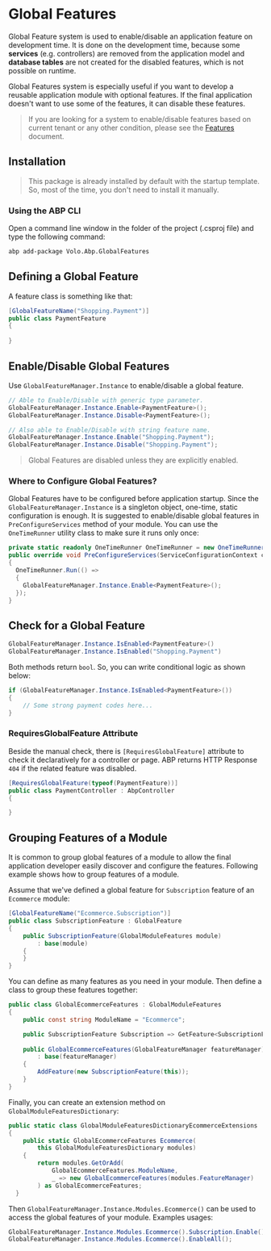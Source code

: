 # Global Features
Global Feature system is used to enable/disable an application feature on development time. It is done on the development time, because some **services** (e.g. controllers) are removed from the application model and **database tables** are not created for the disabled features, which is not possible on runtime.

Global Features system is especially useful if you want to develop a reusable application module with optional features. If the final application doesn't want to use some of the features, it can disable these features.

> If you are looking for a system to enable/disable features based on current tenant or any other condition, please see the [Features](Features.md) document.

## Installation
> This package is already installed by default with the startup template. So, most of the time, you don't need to install it manually.

### Using the ABP CLI

Open a command line window in the folder of the project (.csproj file) and type the following command:

```bash
abp add-package Volo.Abp.GlobalFeatures
```

## Defining a Global Feature

A feature class is something like that:

```csharp
[GlobalFeatureName("Shopping.Payment")]
public class PaymentFeature
{
    
}
```

## Enable/Disable Global Features

Use `GlobalFeatureManager.Instance` to enable/disable a global feature.

```csharp
// Able to Enable/Disable with generic type parameter.
GlobalFeatureManager.Instance.Enable<PaymentFeature>();
GlobalFeatureManager.Instance.Disable<PaymentFeature>();

// Also able to Enable/Disable with string feature name.
GlobalFeatureManager.Instance.Enable("Shopping.Payment");
GlobalFeatureManager.Instance.Disable("Shopping.Payment");
```

> Global Features are disabled unless they are explicitly enabled.

### Where to Configure Global Features?

Global Features have to be configured before application startup. Since the `GlobalFeatureManager.Instance` is a singleton object, one-time, static configuration is enough. It is suggested to enable/disable global features in `PreConfigureServices` method of your module. You can use the `OneTimeRunner` utility class to make sure it runs only once:

```csharp
private static readonly OneTimeRunner OneTimeRunner = new OneTimeRunner();
public override void PreConfigureServices(ServiceConfigurationContext context)
{
  OneTimeRunner.Run(() =>
  {
  	GlobalFeatureManager.Instance.Enable<PaymentFeature>();
  });
}
```

## Check for a Global Feature

```csharp
GlobalFeatureManager.Instance.IsEnabled<PaymentFeature>()
GlobalFeatureManager.Instance.IsEnabled("Shopping.Payment")
```

Both methods return `bool`. So, you can write conditional logic as shown below:

```csharp
if (GlobalFeatureManager.Instance.IsEnabled<PaymentFeature>())
{
    // Some strong payment codes here...
}
```

### RequiresGlobalFeature Attribute

Beside the manual check, there is `[RequiresGlobalFeature]` attribute to check it declaratively for a controller or page. ABP returns HTTP Response `404` if the related feature was disabled.

```csharp
[RequiresGlobalFeature(typeof(PaymentFeature))]
public class PaymentController : AbpController
{

}
```

## Grouping Features of a Module

It is common to group global features of a module to allow the final application developer easily discover and configure the features. Following example shows how to group features of a module.

Assume that we've defined a global feature for `Subscription` feature of an `Ecommerce` module:

```csharp
[GlobalFeatureName("Ecommerce.Subscription")]
public class SubscriptionFeature : GlobalFeature
{
    public SubscriptionFeature(GlobalModuleFeatures module)
        : base(module)
    {
    }
}
```

You can define as many features as you need in your module. Then define a class to group these features together:

```csharp
public class GlobalEcommerceFeatures : GlobalModuleFeatures
{
    public const string ModuleName = "Ecommerce";

    public SubscriptionFeature Subscription => GetFeature<SubscriptionFeature>();
	
    public GlobalEcommerceFeatures(GlobalFeatureManager featureManager)
        : base(featureManager)
    {
        AddFeature(new SubscriptionFeature(this));
    }
}
```

Finally, you can create an extension method on `GlobalModuleFeaturesDictionary`:

```csharp
public static class GlobalModuleFeaturesDictionaryEcommerceExtensions
{
    public static GlobalEcommerceFeatures Ecommerce(
        this GlobalModuleFeaturesDictionary modules)
    {
        return modules.GetOrAdd(
            GlobalEcommerceFeatures.ModuleName,
            _ => new GlobalEcommerceFeatures(modules.FeatureManager)
        ) as GlobalEcommerceFeatures;
  }
```

Then `GlobalFeatureManager.Instance.Modules.Ecommerce()` can be used to access the global features of your module. Examples usages:

```csharp
GlobalFeatureManager.Instance.Modules.Ecommerce().Subscription.Enable();
GlobalFeatureManager.Instance.Modules.Ecommerce().EnableAll();
```

